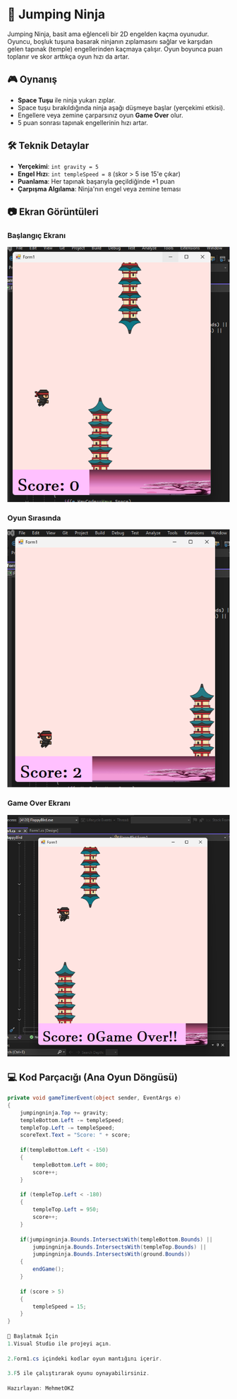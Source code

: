 # 🥷 Jumping Ninja

Jumping Ninja, basit ama eğlenceli bir 2D engelden kaçma oyunudur. Oyuncu, boşluk tuşuna basarak ninjanın zıplamasını sağlar ve karşıdan gelen tapınak (temple) engellerinden kaçmaya çalışır. Oyun boyunca puan toplanır ve skor arttıkça oyun hızı da artar.

## 🎮 Oynanış

- **Space Tuşu** ile ninja yukarı zıplar.
- Space tuşu bırakıldığında ninja aşağı düşmeye başlar (yerçekimi etkisi).
- Engellere veya zemine çarparsınız oyun **Game Over** olur.
- 5 puan sonrası tapınak engellerinin hızı artar.

## 🛠️ Teknik Detaylar

- **Yerçekimi**: `int gravity = 5`
- **Engel Hızı**: `int templeSpeed = 8` (skor > 5 ise 15'e çıkar)
- **Puanlama**: Her tapınak başarıyla geçildiğinde +1 puan
- **Çarpışma Algılama**: Ninja'nın engel veya zemine teması

## 📷 Ekran Görüntüleri

### Başlangıç Ekranı
![Screenshot 1](https://github.com/MehmetOKZ/JumpingNinja/blob/master/ASSET/Screenshot-1.png?raw=true)

### Oyun Sırasında
![Screenshot 2](https://github.com/MehmetOKZ/JumpingNinja/blob/master/ASSET/Screenshot-2.png?raw=true)

### Game Over Ekranı
![Screenshot 3](https://github.com/MehmetOKZ/JumpingNinja/blob/master/ASSET/Screenshot-3.png?raw=true)

## 💻 Kod Parçacığı (Ana Oyun Döngüsü)

```csharp
private void gameTimerEvent(object sender, EventArgs e)
{
    jumpingninja.Top += gravity;
    templeBottom.Left -= templeSpeed;
    templeTop.Left -= templeSpeed;
    scoreText.Text = "Score: " + score;

    if(templeBottom.Left < -150)
    {
        templeBottom.Left = 800;
        score++;
    }

    if (templeTop.Left < -180)
    {
        templeTop.Left = 950;
        score++;
    }

    if(jumpingninja.Bounds.IntersectsWith(templeBottom.Bounds) ||
        jumpingninja.Bounds.IntersectsWith(templeTop.Bounds) ||
        jumpingninja.Bounds.IntersectsWith(ground.Bounds))
    {
        endGame();
    }

    if (score > 5)
    {
        templeSpeed = 15;
    }
}

🚀 Başlatmak İçin
1.Visual Studio ile projeyi açın.

2.Form1.cs içindeki kodlar oyun mantığını içerir.

3.F5 ile çalıştırarak oyunu oynayabilirsiniz.

Hazırlayan: MehmetOKZ